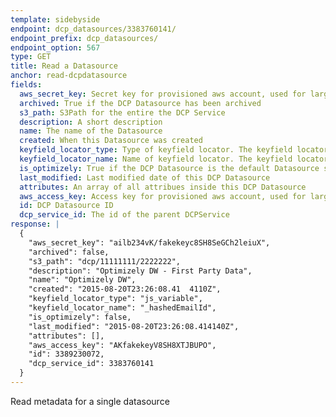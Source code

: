 ```yaml
---
template: sidebyside
endpoint: dcp_datasources/3383760141/
endpoint_prefix: dcp_datasources/
endpoint_option: 567
type: GET
title: Read a Datasource
anchor: read-dcpdatasource
fields:
  aws_secret_key: Secret key for provisioned aws account, used for large bulk updates
  archived: True if the DCP Datasource has been archived
  s3_path: S3Path for the entire the DCP Service
  description: A short description
  name: The name of the Datasource
  created: When this Datasource was created
  keyfield_locator_type: Type of keyfield locator. The keyfield locator is the client location for this datasource's ID.
  keyfield_locator_name: Name of keyfield locator. The keyfield locator is the client location for this datasources ID.
  is_optimizely: True if the DCP Datasource is the default Datasource storing visitor attributes created by Optimizely
  last_modified: Last modified date of this DCP Datasource
  attributes: An array of all attribues inside this DCP Datasource
  aws_access_key: Access key for provisioned aws account, used for large bulk updates
  id: DCP Datasource ID
  dcp_service_id: The id of the parent DCPService  
response: |
  {
    "aws_secret_key": "ailb234vK/fakekeyc8SH8SeGCh2leiuX",
    "archived": false,
    "s3_path": "dcp/11111111/2222222",
    "description": "Optimizely DW - First Party Data",
    "name": "Optimizely DW",
    "created": "2015-08-20T23:26:08.41	4110Z",
    "keyfield_locator_type": "js_variable",
    "keyfield_locator_name": "_hashedEmailId",
    "is_optimizely": false,
    "last_modified": "2015-08-20T23:26:08.414140Z",
    "attributes": [],
    "aws_access_key": "AKfakekeyV8SH8XTJBUPO",
    "id": 3389230072,
    "dcp_service_id": 3383760141
  }
---
```


Read metadata for a single datasource
